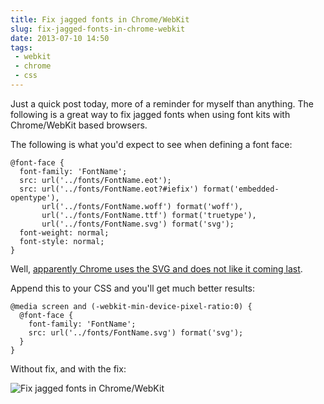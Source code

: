 ```yaml
---
title: Fix jagged fonts in Chrome/WebKit
slug: fix-jagged-fonts-in-chrome-webkit
date: 2013-07-10 14:50
tags: 
 - webkit
 - chrome
 - css
---
```

Just a quick post today, more of a reminder for myself than anything. The following is a great way to fix jagged fonts when using font kits with Chrome/WebKit based browsers. 

The following is what you'd expect to see when defining a font face:

    @font-face {
      font-family: 'FontName';
      src: url('../fonts/FontName.eot');
      src: url('../fonts/FontName.eot?#iefix') format('embedded-opentype'),
           url('../fonts/FontName.woff') format('woff'),
           url('../fonts/FontName.ttf') format('truetype'),
           url('../fonts/FontName.svg') format('svg');
      font-weight: normal;
      font-style: normal;
    }

Well, [apparently Chrome uses the SVG and does not like it coming last](http://www.adtrak.co.uk/blog/font-face-chrome-rendering/).

Append this to your CSS and you'll get much better results:

    @media screen and (-webkit-min-device-pixel-ratio:0) {
      @font-face {
        font-family: 'FontName';
        src: url('../fonts/FontName.svg') format('svg');
      }
    }

Without fix, and with the fix:

![Fix jagged fonts in Chrome/WebKit](http://i.imgur.com/Ubxkcod.png)